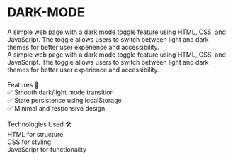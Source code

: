 # DARK-MODE
A simple web page with a dark mode toggle feature using HTML, CSS, and JavaScript. The toggle allows users to switch between light and dark themes for better user experience and accessibility. </br>
A simple web page with a dark mode toggle feature using HTML, CSS, and JavaScript. The toggle allows users to switch between light and dark themes for better user experience and accessibility.</br>
</br>
Features 🚀</br>
✅ Smooth dark/light mode transition</br>
✅ State persistence using localStorage</br>
✅ Minimal and responsive design</br>
</br>
Technologies Used 🛠️</br>
HTML for structure</br>
CSS for styling</br>
JavaScript for functionality</br>
